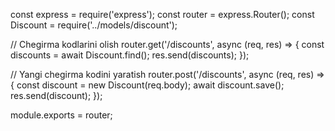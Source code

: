 const express = require('express');
const router = express.Router();
const Discount = require('../models/discount');

// Chegirma kodlarini olish
router.get('/discounts', async (req, res) => {
    const discounts = await Discount.find();
    res.send(discounts);
});

// Yangi chegirma kodini yaratish
router.post('/discounts', async (req, res) => {
    const discount = new Discount(req.body);
    await discount.save();
    res.send(discount);
});

module.exports = router;

